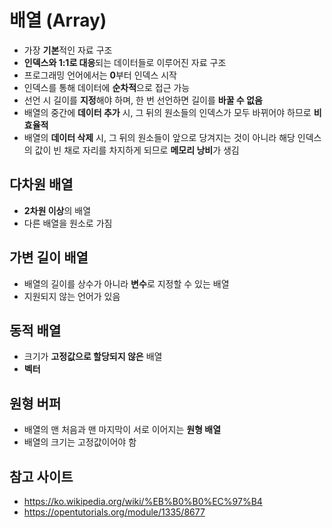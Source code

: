 # 배열 (Array)
- 가장 **기본**적인 자료 구조
- **인덱스와 1:1로 대응**되는 데이터들로 이루어진 자료 구조
- 프로그래밍 언어에서는 **0**부터 인덱스 시작
- 인덱스를 통해 데이터에 **순차적**으로 접근 가능
- 선언 시 길이를 **지정**해야 하며, 한 번 선언하면 길이를 **바꿀 수 없음**
- 배열의 중간에 **데이터 추가** 시, 그 뒤의 원소들의 인덱스가 모두 바뀌어야 하므로 **비효율적**
- 배열의 **데이터 삭제** 시, 그 뒤의 원소들이 앞으로 당겨지는 것이 아니라 해당 인덱스의 값이 빈 채로 자리를 차지하게 되므로 **메모리 낭비**가 생김

## 다차원 배열
- **2차원 이상**의 배열
- 다른 배열을 원소로 가짐

## 가변 길이 배열
- 배열의 길이를 상수가 아니라 **변수**로 지정할 수 있는 배열
- 지원되지 않는 언어가 있음

## 동적 배열
- 크기가 **고정값으로 할당되지 않은** 배열
- **벡터**

## 원형 버퍼
- 배열의 맨 처음과 맨 마지막이 서로 이어지는 **원형 배열**
- 배열의 크기는 고정값이어야 함

## 참고 사이트
- https://ko.wikipedia.org/wiki/%EB%B0%B0%EC%97%B4
- https://opentutorials.org/module/1335/8677